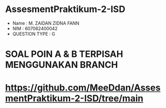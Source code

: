 # AssesmentPraktikum-2-ISD

- Name : M. ZAIDAN ZIDNA FANN
- NIM  : 607062400042
- QUESTION TYPE : G

 # SOAL POIN A & B TERPISAH MENGGUNAKAN BRANCH #
 # https://github.com/MeeDdan/AssesmentPraktikum-2-ISD/tree/main #